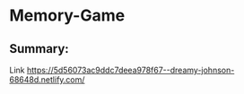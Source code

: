 # Memory-Game

## Summary:



Link
https://5d56073ac9ddc7deea978f67--dreamy-johnson-68648d.netlify.com/
